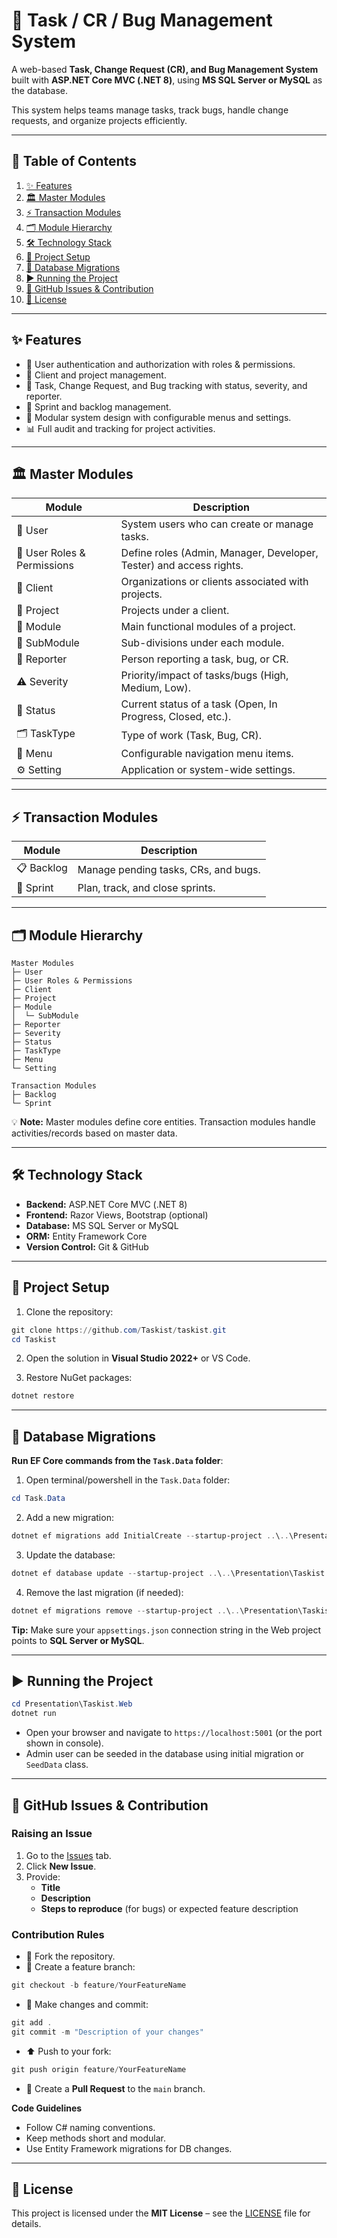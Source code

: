 
# 📝 Task / CR / Bug Management System

A web-based **Task, Change Request (CR), and Bug Management System** built with **ASP.NET Core MVC (.NET 8)**, using **MS SQL Server or MySQL** as the database.

This system helps teams manage tasks, track bugs, handle change requests, and organize projects efficiently.

---

## 📑 Table of Contents

1. [✨ Features](#-features)  
2. [🏛 Master Modules](#-master-modules)  
3. [⚡ Transaction Modules](#-transaction-modules)  
4. [🗂 Module Hierarchy](#-module-hierarchy)  
5. [🛠 Technology Stack](#-technology-stack)  
6. [🚀 Project Setup](#-project-setup)  
7. [💾 Database Migrations](#-database-migrations)  
8. [▶️ Running the Project](#-running-the-project)  
9. [🐛 GitHub Issues & Contribution](#-github-issues--contribution)  
10. [📄 License](#-license)  

---

## ✨ Features

- 👤 User authentication and authorization with roles & permissions.  
- 🏢 Client and project management.  
- 🐞 Task, Change Request, and Bug tracking with status, severity, and reporter.  
- 📆 Sprint and backlog management.  
- 🧩 Modular system design with configurable menus and settings.  
- 📊 Full audit and tracking for project activities.  

---

## 🏛 Master Modules

| Module               | Description |
|----------------------|-------------|
| 👤 User              | System users who can create or manage tasks. |
| 🔑 User Roles & Permissions | Define roles (Admin, Manager, Developer, Tester) and access rights. |
| 🏢 Client            | Organizations or clients associated with projects. |
| 📁 Project           | Projects under a client. |
| 🧩 Module            | Main functional modules of a project. |
| 🔹 SubModule         | Sub-divisions under each module. |
| 📝 Reporter          | Person reporting a task, bug, or CR. |
| ⚠️ Severity          | Priority/impact of tasks/bugs (High, Medium, Low). |
| 🔄 Status            | Current status of a task (Open, In Progress, Closed, etc.). |
| 🗂 TaskType           | Type of work (Task, Bug, CR). |
| 📜 Menu              | Configurable navigation menu items. |
| ⚙️ Setting           | Application or system-wide settings. |

---

## ⚡ Transaction Modules

| Module     | Description |
|------------|-------------|
| 📋 Backlog | Manage pending tasks, CRs, and bugs. |
| 🏃 Sprint  | Plan, track, and close sprints. |

---

## 🗂 Module Hierarchy

```
Master Modules
├─ User
├─ User Roles & Permissions
├─ Client
├─ Project
├─ Module
│  └─ SubModule
├─ Reporter
├─ Severity
├─ Status
├─ TaskType
├─ Menu
└─ Setting

Transaction Modules
├─ Backlog
└─ Sprint
```

💡 **Note:** Master modules define core entities. Transaction modules handle activities/records based on master data.

---

## 🛠 Technology Stack

- **Backend:** ASP.NET Core MVC (.NET 8)  
- **Frontend:** Razor Views, Bootstrap (optional)  
- **Database:** MS SQL Server or MySQL  
- **ORM:** Entity Framework Core  
- **Version Control:** Git & GitHub  

---

## 🚀 Project Setup

1. Clone the repository:

```powershell
git clone https://github.com/Taskist/taskist.git
cd Taskist
```

2. Open the solution in **Visual Studio 2022+** or VS Code.  

3. Restore NuGet packages:

```powershell
dotnet restore
```

---

## 💾 Database Migrations

**Run EF Core commands from the `Task.Data` folder**:

1. Open terminal/powershell in the `Task.Data` folder:

```powershell
cd Task.Data
```

2. Add a new migration:

```powershell
dotnet ef migrations add InitialCreate --startup-project ..\..\Presentation\Taskist.Web
```

3. Update the database:

```powershell
dotnet ef database update --startup-project ..\..\Presentation\Taskist.Web
```

4. Remove the last migration (if needed):

```powershell
dotnet ef migrations remove --startup-project ..\..\Presentation\Taskist.Web
```

**Tip:** Make sure your `appsettings.json` connection string in the Web project points to **SQL Server or MySQL**.

---

## ▶️ Running the Project

```powershell
cd Presentation\Taskist.Web
dotnet run
```

- Open your browser and navigate to `https://localhost:5001` (or the port shown in console).  
- Admin user can be seeded in the database using initial migration or `SeedData` class.

---

## 🐛 GitHub Issues & Contribution

### Raising an Issue

1. Go to the [Issues](https://github.com/Taskist/taskist/issues) tab.  
2. Click **New Issue**.  
3. Provide:
   - **Title**  
   - **Description**  
   - **Steps to reproduce** (for bugs) or expected feature description  

### Contribution Rules

- 🍴 Fork the repository.  
- 🌿 Create a feature branch:  

```powershell
git checkout -b feature/YourFeatureName
```

- 📝 Make changes and commit:

```powershell
git add .
git commit -m "Description of your changes"
```

- ⬆️ Push to your fork:

```powershell
git push origin feature/YourFeatureName
```

- 🔀 Create a **Pull Request** to the `main` branch.  

**Code Guidelines**

- Follow C# naming conventions.  
- Keep methods short and modular.  
- Use Entity Framework migrations for DB changes.  

---

## 📄 License

This project is licensed under the **MIT License** – see the [LICENSE](LICENSE) file for details.  
